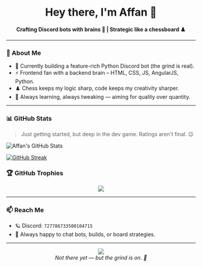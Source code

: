 <h1 align="center">Hey there, I'm Affan 👋</h1>

<p align="center">
  <b>Crafting Discord bots with brains 🧠 | Strategic like a chessboard ♟️</b>
</p>

---

### 🚀 About Me

- 🔧 Currently building a feature-rich Python Discord bot (the grind is real).
- ⚡ Frontend fan with a backend brain – HTML, CSS, JS, AngularJS, Python.
- ♟️ Chess keeps my logic sharp, code keeps my creativity sharper.
- 🧠 Always learning, always tweaking — aiming for quality over quantity.

---

### 📊 GitHub Stats

> Just getting started, but deep in the dev game. Ratings aren't final. 😉

![Affan's GitHub Stats](https://github-readme-stats.vercel.app/api?username=Itz-Affan&show_icons=true&theme=tokyonight)

[![GitHub Streak](https://github-readme-streak-stats.herokuapp.com/?user=Itz-Affan&theme=tokyonight)](https://git.io/streak-stats)

### 🏆 GitHub Trophies

<p align="center">
  <img src="https://github-profile-trophy.vercel.app/?username=Itz-Affan&theme=discord&row=1&column=7&margin-w=15&margin-h=15" />
</p>

---

### 📫 Reach Me

- 🪐 Discord: `727786733500104715`
- 🧰 Always happy to chat bots, builds, or board strategies.

---

<p align="center">
  <img src="https://img.shields.io/badge/GitHub%20Rating-C%20🔧-orange?style=flat-square" />
  <br />
  <i>Not there yet — but the grind is on. 🔁</i>
</p>
